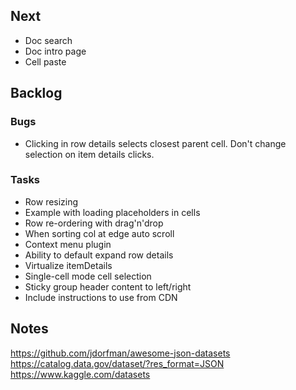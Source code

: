 ## Next

- Doc search
- Doc intro page
- Cell paste

## Backlog

### Bugs

- Clicking in row details selects closest parent cell. Don't change selection on item details clicks.

### Tasks

- Row resizing
- Example with loading placeholders in cells
- Row re-ordering with drag'n'drop
- When sorting col at edge auto scroll
- Context menu plugin
- Ability to default expand row details
- Virtualize itemDetails
- Single-cell mode cell selection
- Sticky group header content to left/right
- Include instructions to use from CDN

## Notes

https://github.com/jdorfman/awesome-json-datasets
https://catalog.data.gov/dataset/?res_format=JSON
https://www.kaggle.com/datasets
